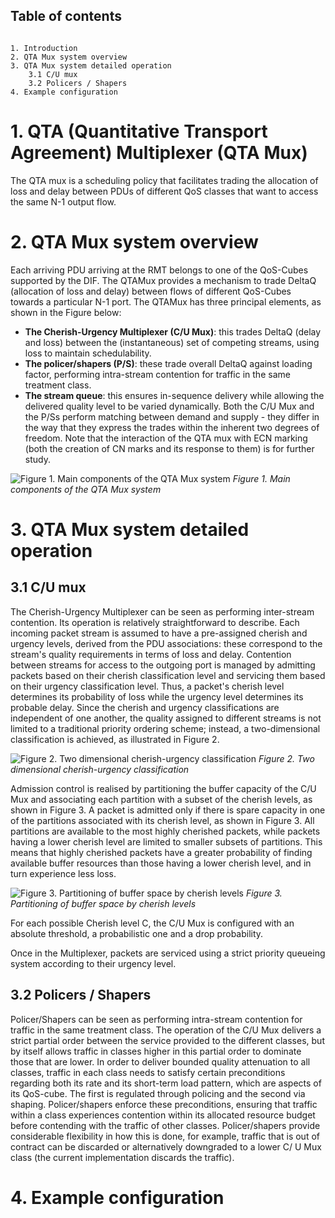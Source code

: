## Table of contents
````

1. Introduction
2. QTA Mux system overview
3. QTA Mux system detailed operation
    3.1 C/U mux
    3.2 Policers / Shapers
4. Example configuration
````

# 1. QTA (Quantitative Transport Agreement) Multiplexer (QTA Mux)

The QTA mux is a scheduling policy that facilitates trading 
the allocation of loss and delay between PDUs of different QoS 
classes that want to access the same N-1 output flow.

# 2. QTA Mux system overview

Each arriving PDU arriving at the RMT belongs to one of the QoS-Cubes supported
by the DIF. The QTAMux provides a mechanism to trade DeltaQ (allocation of 
loss and delay) between flows of different QoS-Cubes towards a particular N-1 port. The QTAMux
has three principal elements, as shown in the Figure below:

* **The Cherish-Urgency Multiplexer (C/U Mux)**: this trades DeltaQ (delay
and loss) between the (instantaneous) set of competing streams, using
loss to maintain schedulability.
* **The policer/shapers (P/S)**: these trade overall DeltaQ against loading
factor, performing intra-stream contention for traffic in the same
treatment class.
* **The stream queue**: this ensures in-sequence delivery while allowing the
delivered quality level to be varied dynamically.
Both the C/U Mux and the P/Ss perform matching between demand and
supply - they differ in the way that they express the trades within the
inherent two degrees of freedom. Note that the interaction of the QTA mux
with ECN marking (both the creation of CN marks and its response to them)
is for further study.

![Figure 1. Main components of the QTA Mux system](https://github.com/IRATI/stack/wiki/plugins-doc/qta-mux/qta-mux.png)
_Figure 1. Main components of the QTA Mux system_ 

# 3. QTA Mux system detailed operation

## 3.1 C/U mux
The Cherish-Urgency Multiplexer can be seen as performing inter-stream
contention. Its operation is relatively straightforward to describe. Each
incoming packet stream is assumed to have a pre-assigned cherish and
urgency levels, derived from the PDU associations: these correspond to
the stream's quality requirements in terms of loss and delay. Contention
between streams for access to the outgoing port is managed by admitting
packets based on their cherish classification level and servicing them
based on their urgency classification level. Thus, a packet's cherish level
determines its probability of loss while the urgency level determines
its probable delay. Since the cherish and urgency classifications are
independent of one another, the quality assigned to different streams
is not limited to a traditional priority ordering scheme; instead, a
two-dimensional classification is achieved, as illustrated in Figure 2.

![Figure 2. Two dimensional cherish-urgency classification](https://github.com/IRATI/stack/wiki/plugins-doc/qta-mux/cumux1.png)
_Figure 2. Two dimensional cherish-urgency classification_  

Admission control is realised by partitioning the buffer capacity of the C/U Mux and
associating each partition with a subset of the cherish levels, as shown in
Figure 3. A packet is admitted only if there is spare capacity in one of the partitions
associated with its cherish level, as shown in Figure 3. All partitions are
available to the most highly cherished packets, while packets having a lower
cherish level are limited to smaller subsets of partitions. This means that
highly cherished packets have a greater probability of finding available
buffer resources than those having a lower cherish level, and in turn
experience less loss.

![Figure 3. Partitioning of buffer space by cherish levels](https://github.com/IRATI/stack/wiki/plugins-doc/qta-mux/cumux2.png)
_Figure 3. Partitioning of buffer space by cherish levels_

For each possible Cherish level C, the C/U Mux is configured with an absolute 
threshold, a probabilistic one and a drop probability. 

Once in the Multiplexer, packets are serviced using a strict priority
queueing system according to their urgency level.

## 3.2 Policers / Shapers
Policer/Shapers can be seen as performing intra-stream contention for
traffic in the same treatment class. The operation of the C/U Mux delivers
a strict partial order between the service provided to the different classes,
but by itself allows traffic in classes higher in this partial order to dominate
those that are lower. In order to deliver bounded quality attenuation
to all classes, traffic in each class needs to satisfy certain preconditions
regarding both its rate and its short-term load pattern, which are aspects
of its QoS-cube. The first is regulated through policing and the second via
shaping. Policer/shapers enforce these preconditions, ensuring that traffic
within a class experiences contention within its allocated resource budget
before contending with the traffic of other classes. Policer/shapers provide
considerable flexibility in how this is done, for example, traffic that is out
of contract can be discarded or alternatively downgraded to a lower C/
U Mux class (the current implementation discards the traffic).

# 4. Example configuration
